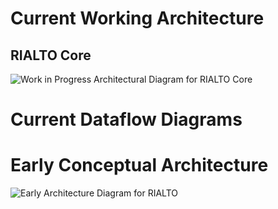# Current Working Architecture
## RIALTO Core
![Work in Progress Architectural Diagram for RIALTO Core](/sul-dlss/rialto/wiki/Current_RIALTO_Architecture.png)

# Current Dataflow Diagrams


# Early Conceptual Architecture

![Early Architecture Diagram for RIALTO](https://docs.google.com/drawings/d/e/2PACX-1vSQ02m-7tdxzE7UYSbWPsl8DmeWboT952DhosgTLjNCAIUb1f95q71XpijdMQiD60MaWCGBsURLkSmP/pub?w=1440&h=1080)